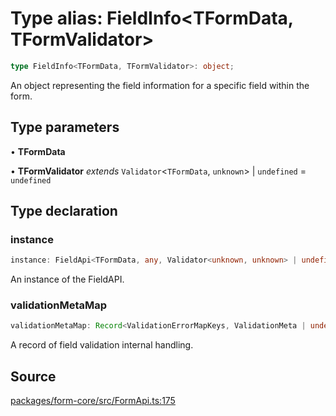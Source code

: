 # Type alias: FieldInfo\<TFormData, TFormValidator\>

```ts
type FieldInfo<TFormData, TFormValidator>: object;
```

An object representing the field information for a specific field within the form.

## Type parameters

• **TFormData**

• **TFormValidator** *extends* `Validator`\<`TFormData`, `unknown`\> \| `undefined` = `undefined`

## Type declaration

### instance

```ts
instance: FieldApi<TFormData, any, Validator<unknown, unknown> | undefined, TFormValidator> | null;
```

An instance of the FieldAPI.

### validationMetaMap

```ts
validationMetaMap: Record<ValidationErrorMapKeys, ValidationMeta | undefined>;
```

A record of field validation internal handling.

## Source

[packages/form-core/src/FormApi.ts:175](https://github.com/TanStack/form/blob/ada0211684adc85c41587b076e1217390ff5344e/packages/form-core/src/FormApi.ts#L175)
